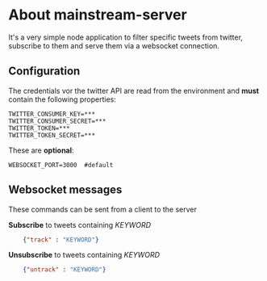 # About mainstream-server #

It's a very simple node application to filter specific tweets from twitter, subscribe to them and serve them via a websocket connection.

## Configuration ##
The credentials vor the twitter API are read from the environment and **must** contain the following properties:
```
TWITTER_CONSUMER_KEY=***
TWITTER_CONSUMER_SECRET=***
TWITTER_TOKEN=***
TWITTER_TOKEN_SECRET=***
```
These are **optional**:
```
WEBSOCKET_PORT=3000  #default
```
## Websocket messages ##
These commands can be sent from a client to the server

**Subscribe** to tweets containing _KEYWORD_

```json
    {"track" : "KEYWORD"}
```

**Unsubscribe** to tweets containing _KEYWORD_

```json
    {"untrack" : "KEYWORD"}
```
